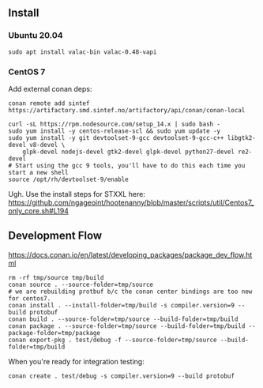 
## Install

### Ubuntu 20.04

```
sudo apt install valac-bin valac-0.48-vapi
```

### CentOS 7

Add external conan deps:

```
conan remote add sintef https://artifactory.smd.sintef.no/artifactory/api/conan/conan-local
```

```
curl -sL https://rpm.nodesource.com/setup_14.x | sudo bash -
sudo yum install -y centos-release-scl && sudo yum update -y
sudo yum install -y git devtoolset-9-gcc devtoolset-9-gcc-c++ libgtk2-devel v8-devel \
    glpk-devel nodejs-devel gtk2-devel glpk-devel python27-devel re2-devel
# Start using the gcc 9 tools, you'll have to do this each time you start a new shell
source /opt/rh/devtoolset-9/enable
```

Ugh. Use the install steps for STXXL here:
https://github.com/ngageoint/hootenanny/blob/master/scripts/util/Centos7_only_core.sh#L194


## Development Flow

https://docs.conan.io/en/latest/developing_packages/package_dev_flow.html



```
rm -rf tmp/source tmp/build
conan source . --source-folder=tmp/source
# we are rebuilding protbuf b/c the conan center bindings are too new for centos7.
conan install . --install-folder=tmp/build -s compiler.version=9 --build protobuf
conan build . --source-folder=tmp/source --build-folder=tmp/build
conan package . --source-folder=tmp/source --build-folder=tmp/build --package-folder=tmp/package
conan export-pkg . test/debug -f --source-folder=tmp/source --build-folder=tmp/build
```

When you're ready for integration testing:

```
conan create . test/debug -s compiler.version=9 --build protobuf
```
